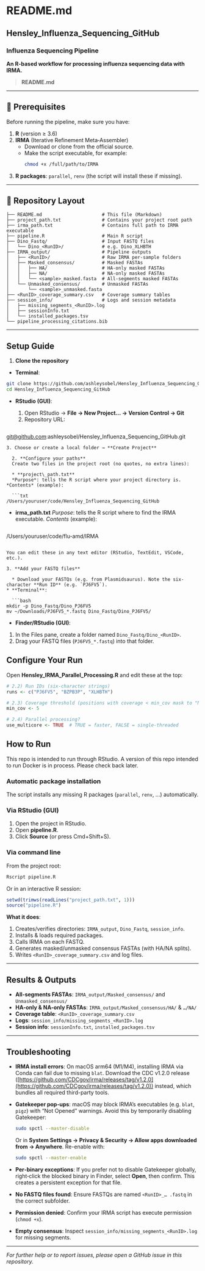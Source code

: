 # README.md
## Hensley_Influenza_Sequencing_GitHub
### Influenza Sequencing Pipeline

**An R-based workflow for processing influenza sequencing data with IRMA.**

> **README.md**

---

## 🔧 Prerequisites

Before running the pipeline, make sure you have:

1. **R** (version ≥ 3.6)
2. **IRMA** (Iterative Refinement Meta‑Assembler)
   - Download or clone from the official source.
   - Make the script executable, for example:
     ```bash
     chmod +x /full/path/to/IRMA
     ```
3. **R packages**: `parallel`, `renv` (the script will install these if missing).

---

## 📂 Repository Layout

```
├── README.md                      # This file (Markdown)
├── project_path.txt               # Contains your project root path
├── irma_path.txt                  # Contains full path to IRMA executable
├── pipeline.R                     # Main R script
├── Dino_Fastq/                    # Input FASTQ files
│   └── Dino_<RunID>/              # e.g. Dino_XLHBTH
├── IRMA_output/                   # Pipeline outputs
│   ├── <RunID>/                   # Raw IRMA per‐sample folders
│   ├── Masked_consensus/          # Masked FASTAs
│   │   ├── HA/                    # HA-only masked FASTAs
│   │   ├── NA/                    # NA-only masked FASTAs
│   │   └── <sample>_masked.fasta  # All‐segments masked FASTAs
│   └── Unmasked_consensus/        # Unmasked FASTAs
│       └── <sample>_unmasked.fasta
├── <RunID>_coverage_summary.csv   # Coverage summary tables
├── session_info/                  # Logs and session metadata
│   ├── missing_segments_<RunID>.log
│   ├── sessionInfo.txt
│   └── installed_packages.tsv
└── pipeline_processing_citations.bib
```

---

## Setup Guide
1. **Clone the repository**
  
  * **Terminal**:
  
  ```bash
git clone https://github.com/ashleysobel/Hensley_Influenza_Sequencing_GitHub.git
cd Hensley_Influenza_Sequencing_GitHub
```
* **RStudio (GUI)**:
  
  1. Open RStudio → **File → New Project… → Version Control → Git**
  2. Repository URL:
  
  ```
git@github.com:ashleysobel/Hensley_Influenza_Sequencing_GitHub.git
```
3. Choose or create a local folder → **Create Project**
  
  2. **Configure your paths**
  Create two files in the project root (no quotes, no extra lines):
  
  * **project\_path.txt**
  *Purpose*: tells the R script where your project directory is.
*Contents* (example):
  
  ```txt
/Users/youruser/code/Hensley_Influenza_Sequencing_GitHub
```
* **irma\_path.txt**
  *Purpose*: tells the R script where to find the IRMA executable.
*Contents* (example):
  
  ```txt
/Users/youruser/code/flu-amd/IRMA
```

You can edit these in any text editor (RStudio, TextEdit, VSCode, etc.).

3. **Add your FASTQ files**
  
  * Download your FASTQs (e.g. from Plasmidsaurus). Note the six-character **Run ID** (e.g. `PJ6FV5`).
* **Terminal**:
  
  ```bash
mkdir -p Dino_Fastq/Dino_PJ6FV5
mv ~/Downloads/PJ6FV5_*.fastq Dino_Fastq/Dino_PJ6FV5/
  ```
* **Finder/RStudio (GUI)**:
  
1. In the Files pane, create a folder named `Dino_Fastq/Dino_<RunID>`.
2. Drag your FASTQ files (`PJ6FV5_*.fastq`) into that folder.

## Configure Your Run

Open **Hensley_IRMA_Parallel_Processing.R** and edit these at the top:
  
  ```r
# 2.2) Run IDs (six-character strings)
runs <- c("PJ6FV5", "BZPB3P", "XLHBTH")

# 2.3) Coverage threshold (positions with coverage < min_cov mask to "N")
min_cov <- 5

# 2.4) Parallel processing?
use_multicore <- TRUE  # TRUE = faster, FALSE = single-threaded
```

## How to Run

This repo is intended to run through RStudio. A version of this repo intended to run Docker is in process. Please check back later.

### Automatic package installation

The script installs any missing R packages (`parallel`, `renv`, …) automatically.

### Via RStudio (GUI)

1. Open the project in RStudio.
2. Open **pipeline.R**.
3. Click **Source** (or press Cmd+Shift+S).

### Via command line

From the project root:
  
  ```bash
Rscript pipeline.R
```

Or in an interactive R session:
  
  ```r
setwd(trimws(readLines("project_path.txt", 1)))
source("pipeline.R")
```


**What it does**:
  
  1. Creates/verifies directories: `IRMA_output`, `Dino_Fastq`, `session_info`.
2. Installs & loads required packages.
3. Calls IRMA on each FASTQ.
4. Generates masked/unmasked consensus FASTAs (with HA/NA splits).
5. Writes `<RunID>_coverage_summary.csv` and log files.
---

## Results & Outputs

- **All‐segments FASTAs**: `IRMA_output/Masked_consensus/` and `Unmasked_consensus/`
- **HA-only & NA-only FASTAs**: `IRMA_output/Masked_consensus/HA/` & `…/NA/`
- **Coverage table**: `<RunID>_coverage_summary.csv`
- **Logs**: `session_info/missing_segments_<RunID>.log`
- **Session info**: `sessionInfo.txt`, `installed_packages.tsv`

---

## Troubleshooting

- **IRMA install errors**: On macOS arm64 (M1/M4), installing IRMA via Conda can fail due to missing `blat`. Download the CDC v1.2.0 release ([https://github.com/CDCgov/irma/releases/tag/v1.2.0](https://github.com/CDCgov/irma/releases/tag/v1.2.0)) instead, which bundles all required third-party tools.
- **Gatekeeper pop‑ups**: macOS may block IRMA’s executables (e.g. `blat`, `pigz`) with “Not Opened” warnings. Avoid this by temporarily disabling Gatekeeper:

  ```bash
  sudo spctl --master-disable
  ```

  Or in **System Settings → Privacy & Security → Allow apps downloaded from → Anywhere**. Re-enable with:

  ```bash
  sudo spctl --master-enable
  ```
- **Per‑binary exceptions**: If you prefer not to disable Gatekeeper globally, right‑click the blocked binary in Finder, select **Open**, then confirm. This creates a persistent exception for that file.
- **No FASTQ files found**: Ensure FASTQs are named `<RunID>_… .fastq` in the correct subfolder.
- **Permission denied**: Confirm your IRMA script has execute permission (`chmod +x`).
- **Empty consensus**: Inspect `session_info/missing_segments_<RunID>.log` for missing segments.


---

_For further help or to report issues, please open a GitHub issue in this repository._

